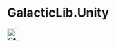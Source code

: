 # GalacticLib.Unity

<img 
	height=28 
	alt="GitHub Workflow Status" 
	src="https://img.shields.io/github/workflow/status/Galacticai/GalacticLib.Unity/.NET?label=Build&labelColor=white&logo=dotnet&logoColor=512BD4" 
/>
